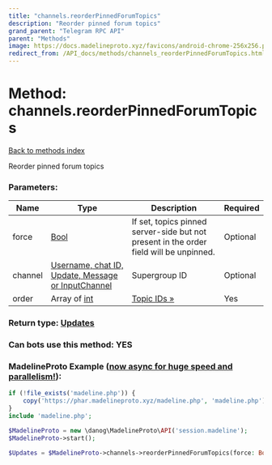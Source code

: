```yaml
---
title: "channels.reorderPinnedForumTopics"
description: "Reorder pinned forum topics"
grand_parent: "Telegram RPC API"
parent: "Methods"
image: https://docs.madelineproto.xyz/favicons/android-chrome-256x256.png
redirect_from: /API_docs/methods/channels_reorderPinnedForumTopics.html
---
```

# Method: channels.reorderPinnedForumTopics
[Back to methods index](index.html)



Reorder pinned forum topics

### Parameters:

| Name     |    Type       | Description | Required |
|----------|---------------|-------------|----------|
|force|[Bool](/API_docs/types/Bool.html) | If set, topics pinned server-side but not present in the order field will be unpinned. | Optional|
|channel|[Username, chat ID, Update, Message or InputChannel](/API_docs/types/InputChannel.html) | Supergroup ID | Optional|
|order|Array of [int](/API_docs/types/int.html) | [Topic IDs »](https://core.telegram.org/api/forum) | Yes|


### Return type: [Updates](/API_docs/types/Updates.html)

### Can bots use this method: **YES**


### MadelineProto Example ([now async for huge speed and parallelism!](https://docs.madelineproto.xyz/docs/ASYNC.html)):


```php
if (!file_exists('madeline.php')) {
    copy('https://phar.madelineproto.xyz/madeline.php', 'madeline.php');
}
include 'madeline.php';

$MadelineProto = new \danog\MadelineProto\API('session.madeline');
$MadelineProto->start();

$Updates = $MadelineProto->channels->reorderPinnedForumTopics(force: Bool, channel: InputChannel, order: [int, int], );
```

